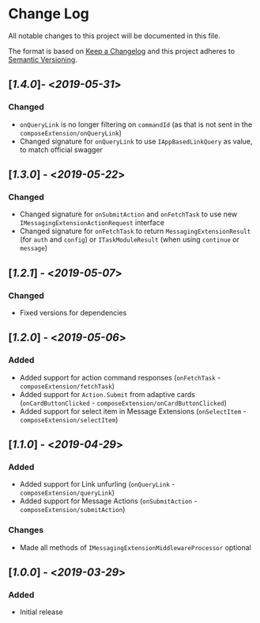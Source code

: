 # Change Log

All notable changes to this project will be documented in this file.

The format is based on [Keep a Changelog](http://keepachangelog.com/)
and this project adheres to [Semantic Versioning](http://semver.org/).

## [*1.4.0*]- <*2019-05-31*>

### Changed

* `onQueryLink` is no longer filtering on `commandId` (as that is not sent in the `composeExtension/onQueryLink`)
* Changed signature for `onQueryLink` to use `IAppBasedLinkQuery` as value, to match official swagger 

## [*1.3.0*] - <*2019-05-22*>

### Changed

* Changed signature for `onSubmitAction` and `onFetchTask` to use new `IMessagingExtensionActionRequest` interface
* Changed signature for `onFetchTask` to return `MessagingExtensionResult` (for `auth` and `config`) or `ITaskModuleResult` (when using `continue` or `message`)

## [*1.2.1*] - <*2019-05-07*>

### Changed
* Fixed versions for dependencies

## [*1.2.0*] - <*2019-05-06*>

### Added
* Added support for action command responses (`onFetchTask` - `composeExtension/fetchTask`)
* Added support for `Action.Submit` from adaptive cards (`onCardButtonClicked` - `composeExtension/onCardButtonClicked`)
* Added support for select item in Message Extensions (`onSelectItem` - `composeExtension/selectItem`)

## [*1.1.0*] - <*2019-04-29*>

### Added
* Added support for Link unfurling (`onQueryLink` - `composeExtension/queryLink`)
* Added support for Message Actions (`onSubmitAction` - `composeExtension/submitAction`)

### Changes
* Made all methods of `IMessagingExtensionMiddlewareProcessor` optional

## [*1.0.0*] - <*2019-03-29*>

### Added
* Initial release